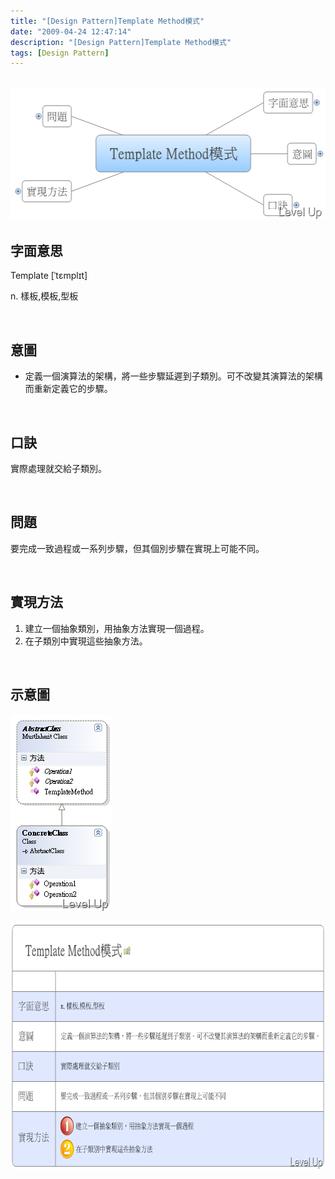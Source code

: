 ```yaml
---
title: "[Design Pattern]Template Method模式"
date: "2009-04-24 12:47:14"
description: "[Design Pattern]Template Method模式"
tags: [Design Pattern]
---
```


<h2><img style="border-bottom: 0px; border-left: 0px; border-top: 0px; border-right: 0px" border="0" alt="image" src="\images\posts\8160\image_thumb.png" width="539" height="212" /></a> </h2>  <h2>字面意思</h2>  <p>Template [ˈtɛmplɪt]</p>  <p>n. 樣板,模板,型板</p>  <p> </p>  <h2>意圖</h2>  <ul>   <li>定義一個演算法的架構，將一些步驟延遲到子類別。可不改變其演算法的架構而重新定義它的步驟。 </li> </ul>  <p> </p>  <h2>口訣</h2>  <p>實際處理就交給子類別。 </p>  <p> </p>  <h2>問題</h2>  <p>要完成一致過程或一系列步驟，但其個別步驟在實現上可能不同。 </p>  <p> </p>  <h2>實現方法</h2>  <ol>   <li>建立一個抽象類別，用抽象方法實現一個過程。 </li>    <li>在子類別中實現這些抽象方法。 </li> </ol>  <p> </p>  <h2>示意圖</h2>  <p><a href="http://files.dotblogs.com.tw/larrynung/0904/DesignPatternTemplateMethod_11DA2/image_4.png"><img style="border-right-width: 0px; border-top-width: 0px; border-bottom-width: 0px; border-left-width: 0px" border="0" alt="image" src="\images\posts\8160\image_thumb_1.png" width="163" height="315" /></a> </p>  <p><a href="http://files.dotblogs.com.tw/larrynung/0904/DesignPatternTemplateMethod_11DA2/image_7.png"><img style="border-bottom: 0px; border-left: 0px; border-top: 0px; border-right: 0px" border="0" alt="image" src="\images\posts\8160\image_thumb_2.png" width="714" height="396" /></p>
